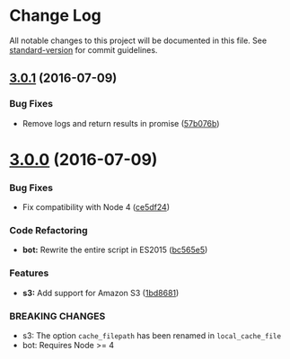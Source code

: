 # Change Log

All notable changes to this project will be documented in this file. See [standard-version](https://github.com/conventional-changelog/standard-version) for commit guidelines.

<a name="3.0.1"></a>
## [3.0.1](https://github.com/tleunen/npm-keyword-twitterbot/compare/v3.0.0...v3.0.1) (2016-07-09)


### Bug Fixes

* Remove logs and return results in promise ([57b076b](https://github.com/tleunen/npm-keyword-twitterbot/commit/57b076b))



<a name="3.0.0"></a>
# [3.0.0](https://github.com/tleunen/npm-keyword-twitterbot/compare/v2.1.0...v3.0.0) (2016-07-09)


### Bug Fixes

* Fix compatibility with Node 4 ([ce5df24](https://github.com/tleunen/npm-keyword-twitterbot/commit/ce5df24))


### Code Refactoring

* **bot:** Rewrite the entire script in ES2015 ([bc565e5](https://github.com/tleunen/npm-keyword-twitterbot/commit/bc565e5))


### Features

* **s3:** Add support for Amazon S3 ([1bd8681](https://github.com/tleunen/npm-keyword-twitterbot/commit/1bd8681))


### BREAKING CHANGES

* s3: The option `cache_filepath` has been renamed in
`local_cache_file`
* bot: Requires Node >= 4
